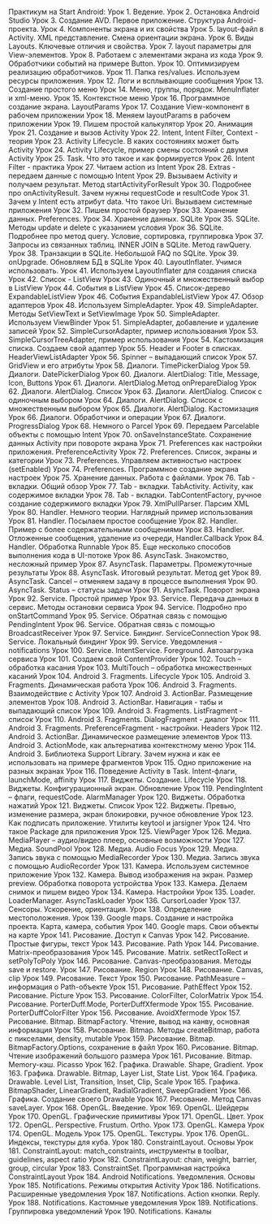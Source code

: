 Практикум на Start Android:
Урок 1. Ведение.
Урок 2. Остановка Android Studio
Урок 3. Создание AVD. Первое приложение. Структура Android-проекта.
Урок 4. Компоненты экрана и их свойства
Урок 5. layout-файл в Activity. XML представление. Смена ориентации экрана.
Урок 6. Виды Layouts. Ключевые отличия и свойства.
Урок 7. layout параметры для View-элементов.
Урок 8. Работаем с элементами экрана из кода
Урок 9. Обработчики событий на примере Button.
Урок 10. Оптимизируем реализацию обработчиков.
Урок 11. Папка res/values. Используем ресурсы приложения.
Урок 12. Логи и всплывающие сообщения
Урок 13. Создание простого меню
Урок 14. Меню, группы, порядок. MenuInflater и xml-меню.
Урок 15. Контекстное меню
Урок 16. Программное создание экрана. LayoutParams
Урок 17. Создание View-компонент в рабочем приложении
Урок 18. Меняем layoutParams в рабочем приложении
Урок 19. Пишем простой калькулятор
Урок 20. Анимация
Урок 21. Создание и вызов Activity
Урок 22. Intent, Intent Filter, Context - теория
Урок 23. Activity Lifecycle. В каких состояниях может быть Activity
Урок 24. Activity Lifecycle, пример смены состояний с двумя Activity
Урок 25. Task. Что это такое и как формируется
Урок 26. Intent Filter - практика
Урок 27. Читаем action из Intent
Урок 28. Extras - передаем данные с помощью Intent
Урок 29. Вызываем Activity и получаем результат. Метод startActivityForResult
Урок 30. Подробнее про onActivityResult. Зачем нужны requestCode и resultCode
Урок 31. Зачем у Intent есть атрибут data. Что такое Uri. Вызываем системные приложения
Урок 32. Пишем простой браузер
Урок 33. Хранение данных. Preferences.
Урок 34. Хранение данных. SQLite
Урок 35. SQLite. Методы update и delete с указанием условия
Урок 36. SQLite. Подробнее про метод query. Условие, сортировка, группировка
Урок 37. Запросы из связанных таблиц. INNER JOIN в SQLite. Метод rawQuery.
Урок 38. Транзакции в SQLite. Небольшой FAQ по SQLite.
Урок 39. onUpgrade. Обновляем БД в SQLite
Урок 40. LayoutInflater. Учимся использовать.
Урок 41. Используем LayoutInflater для создания списка
Урок 42. Список - ListView
Урок 43. Одиночный и множественный выбор в ListView
Урок 44. События в ListView
Урок 45. Список-дерево ExpandableListView
Урок 46. События ExpandableListView
Урок 47. Обзор адаптеров
Урок 48. Используем SimpleAdapter.
Урок 49. SimpleAdapter. Методы SetViewText и SetViewImage
Урок 50. SimpleAdapter. Используем ViewBinder
Урок 51. SimpleAdapter, добавление и удаление записей
Урок 52. SimpleCursorAdapter, пример использования
Урок 53. SimpleCursorTreeAdapter, пример использования
Урок 54. Кастомизация списка. Создаем свой адаптер
Урок 55. Header и Footer в списках. HeaderViewListAdapter
Урок 56. Spinner – выпадающий список
Урок 57. GridView и его атрибуты
Урок 58. Диалоги. TimePickerDialog
Урок 59. Диалоги. DatePickerDialog
Урок 60. Диалоги. AlertDialog: Title, Message, Icon, Buttons
Урок 61. Диалоги. AlertDialog.Метод onPrepareDialog
Урок 62. Диалоги. AlertDialog. Список
Урок 63. Диалоги. AlertDialog. Список с одиночным выбором
Урок 64. Диалоги. AlertDialog. Список с множественным выбором
Урок 65. Диалоги. AlertDialog. Кастомизация
Урок 66. Диалоги. Обработчики и операции
Урок 67. Диалоги. ProgressDialog
Урок 68. Немного о Parcel
Урок 69. Передаем Parcelable объекты с помощью Intent
Урок 70. onSaveInstanceState. Сохранение данных Activity при повороте экрана
Урок 71. Preferences как настройки приложения. PreferenceActivity
Урок 72. Preferences. Список, экраны и категории
Урок 73. Preferences. Управляем активностью настроек (setEnabled)
Урок 74. Preferences. Программное создание экрана настроек
Урок 75. Хранение данных. Работа с файлами.
Урок 76. Tab - вкладки. Общий обзор
Урок 77. Tab - вкладки. TabActivity. Activity, как содержимое вкладки
Урок 78. Tab - вкладки. TabContentFactory, ручное создание содержимого вкладки
Урок 79. XmlPullParser. Парсим XML
Урок 80. Handler. Немного теории. Наглядный пример использования
Урок 81. Handler. Посылаем простое сообщение
Урок 82. Handler. Пример с более содержательными сообщениями
Урок 83. Handler. Отложенные сообщения, удаление из очереди, Handler.Callback
Урок 84. Handler. Обработка Runnable
Урок 85. Еще несколько способов выполнения кода в UI-потоке
Урок 86. AsyncTask. Знакомство, несложный пример
Урок 87. AsyncTask. Параметры. Промежуточные результаты
Урок 88. AsyncTask. Итоговый результат. Метод get
Урок 89. AsyncTask. Cancel – отменяем задачу в процессе выполнения
Урок 90. AsyncTask. Status – статусы задачи
Урок 91. AsyncTask. Поворот экрана
Урок 92. Service. Простой пример
Урок 93. Service. Передача данных в сервис. Методы остановки сервиса
Урок 94. Service. Подробно про onStartCommand
Урок 95. Service. Обратная связь с помощью PendingIntent
Урок 96. Service. Обратная связь с помощью BroadcastReceiver
Урок 97. Service. Биндинг. ServiceConnection
Урок 98. Service. Локальный биндинг
Урок 99. Service. Уведомления - notifications
Урок 100. Service. IntentService. Foreground. Автозагрузка сервиса
Урок 101. Создаем свой ContentProvider
Урок 102. Touch – обработка касания
Урок 103. MultiTouch – обработка множественных касаний
Урок 104. Android 3. Fragments. Lifecycle
Урок 105. Android 3. Fragments. Динамическая работа
Урок 106. Android 3. Fragments. Взаимодействие с Activity
Урок 107. Android 3. ActionBar. Размещение элементов
Урок 108. Android 3. ActionBar. Навигация - табы и выпадающий список
Урок 109. Android 3. Fragments. ListFragment - список
Урок 110. Android 3. Fragments. DialogFragment - диалог
Урок 111. Android 3. Fragments. PreferenceFragment - настройки. Headers
Урок 112. Android 3. ActionBar. Динамическое размещение элементов
Урок 113. Android 3. ActionMode, как альтернатива контекстному меню
Урок 114. Android 3. Библиотека Support Library. Зачем нужна и как ее использовать на примере фрагментов
Урок 115. Одно приложение на разных экранах
Урок 116. Поведение Activity в Task. Intent-флаги, launchMode, affinity
Урок 117. Виджеты. Создание. Lifecycle
Урок 118. Виджеты. Конфигурационный экран. Обновление
Урок 119. PendingIntent – флаги, requestCode. AlarmManager
Урок 120. Виджеты. Обработка нажатий
Урок 121. Виджеты. Список
Урок 122. Виджеты. Превью, изменение размера, экран блокировки, ручное обновление
Урок 123. Как подписать приложение. Утилиты keytool и jarsigner
Урок 124. Что такое Package для приложения
Урок 125. ViewPager
Урок 126. Медиа. MediaPlayer – аудио/видео плеер, основные возможности
Урок 127. Медиа. SoundPool
Урок 128. Медиа. Audio Focus
Урок 129. Медиа. Запись звука с помощью MediaRecorder
Урок 130. Медиа. Запись звука с помощью AudioRecorder
Урок 131. Камера. Используем системное приложение
Урок 132. Камера. Вывод изображения на экран. Размер preview. Обработка поворота устройства
Урок 133. Камера. Делаем снимок и пишем видео
Урок 134. Камера. Настройки
Урок 135. Loader. LoaderManager. AsyncTaskLoader
Урок 136. CursorLoader
Урок 137. Сенсоры. Ускорение, ориентация.
Урок 138. Определение местоположения.
Урок 139. Google maps. Создание и настройка проекта. Карта, камера, события
Урок 140. Google maps. Свои объекты на карте
Урок 141. Рисование. Доступ к Canvas
Урок 142. Рисование. Простые фигуры, текст
Урок 143. Рисование. Path
Урок 144. Рисование. Matrix-преобразования
Урок 145. Рисование. Matrix. setRectToRect и setPolyToPoly
Урок 146. Рисование. Canvas-преобразования. Методы save и restore.
Урок 147. Рисование. Region
Урок 148. Рисование. Canvas, clip
Урок 149. Рисование. Текст
Урок 150. Рисование. PathMeasure – информация о Path-объекте
Урок 151. Рисование. PathEffect
Урок 152. Рисование. Picture
Урок 153. Рисование. ColorFilter, ColorMatrix
Урок 154. Рисование. PorterDuff.Mode, PorterDuffXfermode
Урок 155. Рисование. PorterDuffColorFilter
Урок 156. Рисование. AvoidXfermode
Урок 157. Рисование. Bitmap. BitmapFactory. Чтение, вывод на канву, основная информация
Урок 158. Рисование. Bitmap. Методы createBitmap, работа с пикселами, density, mutable
Урок 159. Рисование. Bitmap. BitmapFactory.Options, сохранение в файл
Урок 160. Рисование. Bitmap. Чтение изображений большого размера
Урок 161. Рисование. Bitmap. Memory-кэш. Picasso
Урок 162. Графика. Drawable. Shape, Gradient.
Урок 163. Графика. Drawable. Bitmap, Layer List, State List.
Урок 164. Графика. Drawable. Level List, Transition, Inset, Clip, Scale
Урок 165. Графика. BitmapShader, LinearGradient, RadialGradient, SweepGradient
Урок 166. Графика. Создание своего Drawable
Урок 167. Рисование. Метод Canvas saveLayer.
Урок 168. OpenGL. Введение.
Урок 169. OpenGL. Шейдеры
Урок 170. OpenGL. Графические примитивы
Урок 171. OpenGL. Цвет.
Урок 172. OpenGL. Perspective. Frustum. Ortho.
Урок 173. OpenGL. Камера
Урок 174. OpenGL. Модель
Урок 175. OpenGL. Текстуры.
Урок 176. OpenGL. Индексы, текстуры для куба.
Урок 180. ConstraintLayout. Основы
Урок 181. ConstraintLayout: match_constraints, инструменты в toolbar, guidelines, aspect ratio
Урок 182. ConstraintLayout: chain, weight, barrier, group, circular
Урок 183. ConstraintSet. Программная настройка ConstraintLayout
Урок 184. Android Notifications. Уведомления. Основы
Урок 185. Notifications. Режимы открытия Activity
Урок 186. Notifications. Расширенные уведомления
Урок 187. Notifications. Action кнопки. Reply.
Урок 188. Notifications. Кастомные уведомления
Урок 189. Notifications. Группировка уведомлений
Урок 190. Notifications. Каналы
